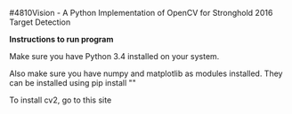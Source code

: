 #4810Vision - A Python Implementation of OpenCV for Stronghold 2016 Target Detection

**Instructions to run program**

Make sure you have Python 3.4 installed on your system.

Also make sure you have numpy and matplotlib as modules installed. They can be installed using pip install ""

To install cv2, go to this site <insert link here>
